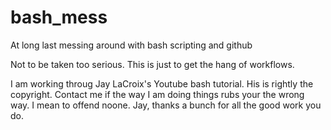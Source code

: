 # bash_mess
At long last messing around with bash scripting and github

Not to be taken too serious. This is just to get the hang of workflows.

I am working throug Jay LaCroix's Youtube bash tutorial. His is rightly the copyright. Contact me if the way I am doing things rubs your the wrong way. I mean to offend noone. Jay, thanks a bunch for all the good work you do.
